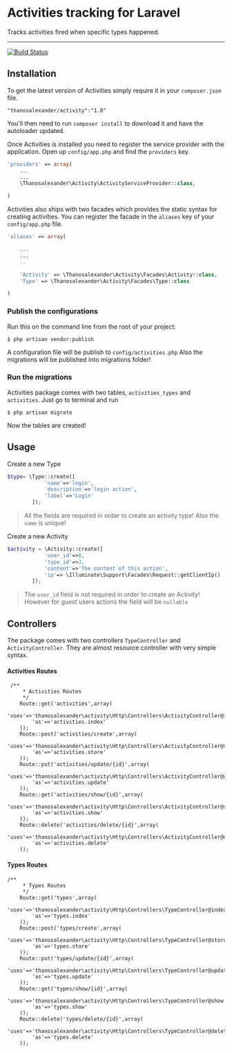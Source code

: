 # Activities tracking for Laravel


Tracks activities fired when specific types happened. 

----------

[![Build Status](https://travis-ci.org/thanosalexander/activities.svg?branch=master)](http://travis-ci.org/thanosalexander/activities)


## Installation

To get the latest version of Activities simply require it in your `composer.json` file.

~~~
"thanosalexander/activity":"1.0"
~~~

You'll then need to run `composer install` to download it and have the autoloader updated.

Once Activities is installed you need to register the service provider with the application. Open up `config/app.php` and find the `providers` key.

~~~php
'providers' => array(
    ...
    ...
    \Thanosalexander\Activity\ActivityServiceProvider::class,

)
~~~

Activities also ships with two facades which provides the static syntax for creating activities. You can register the facade in the `aliases` key of your `config/app.php` file.

~~~php
'aliases' => array(

    ...
    ...
    ..

    'Activity' => \Thanosalexander\Activity\Facades\Activity::class,
    'Type' => \Thanosalexander\Activity\Facades\Type::class

)
~~~

### Publish the configurations

Run this on the command line from the root of your project:

~~~
$ php artisan vendor:publish
~~~

A configuration file will be publish to `config/activities.php`
Also the migrations will be published into migrations folder!

### Run the migrations

Activities package comes with two tables, `activities_types` and `activities`.
Just go to terminal and run 

~~~
$ php artisan migrate
~~~

Now the tables are created!


## Usage

Create a new Type

```php
$type= \Type::create([
            'name'=>'login',
            'description'=>'login action',
            'label'=>'Login'
        ]);
```

> All the fields are required in order to create an activity type!
Also the `name` is unique!

Create a new Activity

```php
$activity = \Activity::create([
            'user_id'=>0,
            'type_id'=>3,
            'content'=>'The content of this action',
            'ip'=> \Illuminate\Support\Facades\Request::getClientIp()
        ]);
```

> The `user_id` field is not required in order to create an Activity! However for guest users actions the field will be `nullable`

## Controllers
The package comes with two controllers `TypeController` and `ActivityController`.
They are almost resource controller with very simple syntax.

#### Activities Routes

~~~
 /**
     * Activities Routes
     */
    Route::get('activities',array(
        'uses'=>'thanosalexander\activity\Http\Controllers\ActivityController@index',
        'as'=>'activities.index'
    ));
    Route::post('activities/create',array(
        'uses'=>'thanosalexander\activity\Http\Controllers\ActivityController@store',
        'as'=>'activities.store'
    ));
    Route::put('activities/update/{id}',array(
        'uses'=>'thanosalexander\activity\Http\Controllers\ActivityController@update',
        'as'=>'activities.update'
    ));
    Route::get('activities/show/{id}',array(
        'uses'=>'thanosalexander\activity\Http\Controllers\ActivityController@show',
        'as'=>'activities.show'
    ));
    Route::delete('activities/delete/{id}',array(
        'uses'=>'thanosalexander\activity\Http\Controllers\ActivityController@delete',
        'as'=>'activities.delete'
    ));
~~~

#### Types Routes

~~~
/**
     * Types Routes
     */
    Route::get('types',array(
        'uses'=>'thanosalexander\activity\Http\Controllers\TypeController@index',
        'as'=>'types.index'
    ));
    Route::post('types/create',array(
        'uses'=>'thanosalexander\activity\Http\Controllers\TypeController@store',
        'as'=>'types.store'
    ));
    Route::put('types/update/{id}',array(
        'uses'=>'thanosalexander\activity\Http\Controllers\TypeController@update',
        'as'=>'types.update'
    ));
    Route::get('types/show/{id}',array(
        'uses'=>'thanosalexander\activity\Http\Controllers\TypeController@show',
        'as'=>'types.show'
    ));
    Route::delete('types/delete/{id}',array(
        'uses'=>'thanosalexander\activity\Http\Controllers\TypeController@delete',
        'as'=>'types.delete'
    ));
~~~




